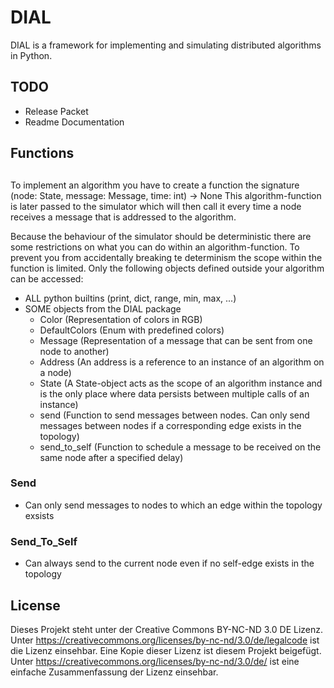 # DIAL
DIAL is a framework for implementing and simulating distributed algorithms in Python.

## TODO
- Release Packet
- Readme Documentation

## Functions

## 
To implement an algorithm you have to create a function the signature (node: State, message: Message, time: int) -> None
This algorithm-function is later passed to the simulator which will then call it every time a node receives a message that is
addressed to the algorithm.

Because the behaviour of the simulator should be deterministic there are some restrictions on what you can do within
an algorithm-function. To prevent you from accidentally breaking te determinism the scope within the function is
limited. Only the following objects defined outside your algorithm can be accessed:

- ALL python builtins (print, dict, range, min, max, ...)
- SOME objects from the DIAL package 
  - Color             (Representation of colors in RGB)
  - DefaultColors     (Enum with predefined colors)
  - Message           (Representation of a message that can be sent from one node to another) 
  - Address           (An address is a reference to an instance of an algorithm on a node)
  - State             (A State-object acts as the scope of an algorithm instance and is the only place where data persists between multiple calls of an instance)
  - send              (Function to send messages between nodes. Can only send messages between nodes if a corresponding edge exists in the topology)
  - send_to_self      (Function to schedule a message to be received on the same node after a specified delay)


### Send
- Can only send messages to nodes to which an edge within the topology exsists

### Send_To_Self
- Can always send to the current node even if no self-edge exists in the topology

## License
Dieses Projekt steht unter der Creative Commons BY-NC-ND 3.0 DE Lizenz.
Unter https://creativecommons.org/licenses/by-nc-nd/3.0/de/legalcode ist die Lizenz einsehbar.
Eine Kopie dieser Lizenz ist diesem Projekt beigefügt.
Unter https://creativecommons.org/licenses/by-nc-nd/3.0/de/ ist eine einfache Zusammenfassung der Lizenz einsehbar. 
